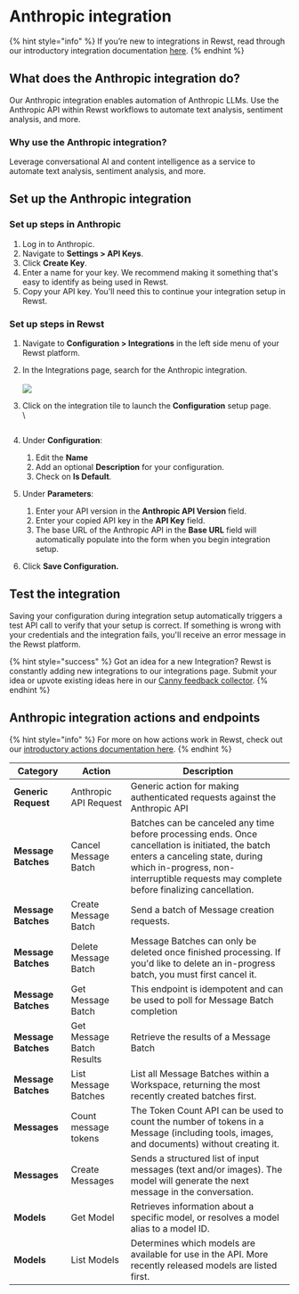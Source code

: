 # Anthropic integration

{% hint style="info" %}
If you’re new to integrations in Rewst, read through our introductory integration documentation [here](https://docs.rewst.help/documentation/integrations).
{% endhint %}

## What does the Anthropic integration do?

Our Anthropic integration enables automation of Anthropic LLMs. Use the Anthropic API within Rewst workflows to automate text analysis, sentiment analysis, and more.&#x20;

### Why use the Anthropic integration?

Leverage conversational AI and content intelligence as a service to automate text analysis, sentiment analysis, and more.

## Set up the Anthropic integration

### Set up steps in Anthropic

1. Log in to Anthropic.
2. Navigate to **Settings > API Keys**.
3. Click **Create Key**.&#x20;
4. Enter a name for your key. We recommend making it something that's easy to identify as being used in Rewst.&#x20;
5. Copy your API key. You'll need this to continue your integration setup in Rewst.

### Set up steps in Rewst

1. Navigate to **Configuration > Integrations** in the left side menu of your Rewst platform.
2. In the Integrations page, search for the Anthropic integration.\
   \
   ![](<../../../../../.gitbook/assets/Screenshot 2025-02-26 at 3.10.46 PM.png>)
3.  Click on the integration tile to launch the **Configuration** setup page.\
    \


    <figure><img src="../../../../../.gitbook/assets/Screenshot 2025-02-26 at 3.13.01 PM.png" alt=""><figcaption></figcaption></figure>
4. Under **Configuration**:
   1. Edit the **Name**
   2. Add an optional **Description** for your configuration.
   3. Check on **Is Default**.
5. Under **Parameters**:
   1. Enter your API version in the **Anthropic API Version** field.
   2. Enter your copied API key in the **API Key** field.
   3. The base URL of the Anthropic API in the **Base URL** field will automatically populate into the form when you begin integration setup.
6. Click **Save Configuration.**

## Test the integration

Saving your configuration during integration setup automatically triggers a test API call to verify that your setup is correct. If something is wrong with your credentials and the integration fails, you'll receive an error message in the Rewst platform.

{% hint style="success" %}
Got an idea for a new Integration? Rewst is constantly adding new integrations to our integrations page. Submit your idea or upvote existing ideas here in our [Canny feedback collector](https://rewst.canny.io/integrations).
{% endhint %}

## Anthropic integration actions and endpoints

{% hint style="info" %}
For more on how actions work in Rewst, check out our [introductory actions documentation here](https://docs.rewst.help/documentation/workflows/actions-in-rewst).&#x20;
{% endhint %}

| Category            | Action                    | Description                                                                                                                                                                                                                    |
| ------------------- | ------------------------- | ------------------------------------------------------------------------------------------------------------------------------------------------------------------------------------------------------------------------------ |
| **Generic Request** | Anthropic API Request     | Generic action for making authenticated requests against the Anthropic API                                                                                                                                                     |
| **Message Batches** | Cancel Message Batch      | Batches can be canceled any time before processing ends. Once cancellation is initiated, the batch enters a canceling state, during which in-progress, non-interruptible requests may complete before finalizing cancellation. |
| **Message Batches** | Create Message Batch      | Send a batch of Message creation requests.                                                                                                                                                                                     |
| **Message Batches** | Delete Message Batch      | Message Batches can only be deleted once finished processing. If you'd like to delete an in-progress batch, you must first cancel it.                                                                                          |
| **Message Batches** | Get Message Batch         | This endpoint is idempotent and can be used to poll for Message Batch completion                                                                                                                                               |
| **Message Batches** | Get Message Batch Results | Retrieve the results of a Message Batch                                                                                                                                                                                        |
| **Message Batches** | List Message Batches      | List all Message Batches within a Workspace, returning the most recently created batches first.                                                                                                                                |
| **Messages**        | Count message tokens      | The Token Count API can be used to count the number of tokens in a Message (including tools, images, and documents) without creating it.                                                                                       |
| **Messages**        | Create Messages           | Sends a structured list of input messages (text and/or images). The model will generate the next message in the conversation.                                                                                                  |
| **Models**          | Get Model                 | Retrieves information about a specific model, or resolves a model alias to a model ID.                                                                                                                                         |
| **Models**          | List Models               | Determines which models are available for use in the API. More recently released models are listed first.                                                                                                                      |
